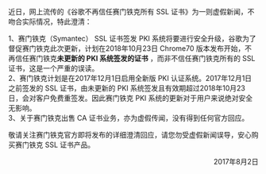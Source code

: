 近日，网上流传的《谷歌不再信任赛门铁克所有 SSL 证书》为一则虚假新闻，不吻合实际情况，特此澄清：

1、赛门铁克（Symantec） SSL 证书签发 PKI 系统将要进行安全升级，谷歌为了督促赛门铁克此次更新，计划在2018年10月23日 Chrome70 版本发布开始，不再信任赛门铁克**未更新的 PKI 系统签发的证书** ，而非不信任赛门铁克所有的 SSL 证书，这是一个严重的误读。  
2、赛门铁克计划是在2017年12月1日启用全新版 PKI 认证系统。2017年12月1日之前签发的 SSL 证书，由未更新的 PKI 系统签发且有效期超过2018年10月23日，会对客户免费重签发。因此赛门铁克 PKI 系统的更新对于用户来说绝对安全无影响。  
3、关于赛门铁克出售 CA 证书业务，亦为虚假传闻，没有得到任何官方回应。    

敬请关注赛门铁克官方即将发布的详细澄清回应，请您勿受虚假新闻误导，安心购买赛门铁克 SSL 证书产品。

<p align="right">2017年8月2日</p>                     
